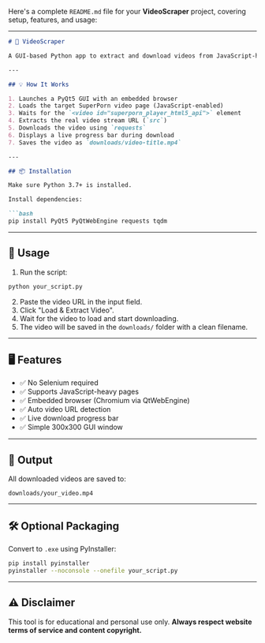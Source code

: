 Here's a complete `README.md` file for your **VideoScraper** project, covering setup, features, and usage:

---

````markdown
# 🎥 VideoScraper

A GUI-based Python app to extract and download videos from JavaScript-heavy sites like SuperPorn — **without using Selenium**.

---

## 💡 How It Works

1. Launches a PyQt5 GUI with an embedded browser
2. Loads the target SuperPorn video page (JavaScript-enabled)
3. Waits for the `<video id="superporn_player_html5_api">` element
4. Extracts the real video stream URL (`src`)
5. Downloads the video using `requests`
6. Displays a live progress bar during download
7. Saves the video as `downloads/video-title.mp4`

---

## 📦 Installation

Make sure Python 3.7+ is installed.

Install dependencies:

```bash
pip install PyQt5 PyQtWebEngine requests tqdm
````

---

## 🚀 Usage

1. Run the script:

```bash
python your_script.py
```

2. Paste the video URL in the input field.
3. Click "Load & Extract Video".
4. Wait for the video to load and start downloading.
5. The video will be saved in the `downloads/` folder with a clean filename.

---

## 🖥️ Features

* ✅ No Selenium required
* ✅ Supports JavaScript-heavy pages
* ✅ Embedded browser (Chromium via QtWebEngine)
* ✅ Auto video URL detection
* ✅ Live download progress bar
* ✅ Simple 300x300 GUI window

---

## 📁 Output

All downloaded videos are saved to:

```
downloads/your_video.mp4
```

---

## 🛠️ Optional Packaging

Convert to `.exe` using PyInstaller:

```bash
pip install pyinstaller
pyinstaller --noconsole --onefile your_script.py
```

---

## ⚠️ Disclaimer

This tool is for educational and personal use only.
**Always respect website terms of service and content copyright.**

